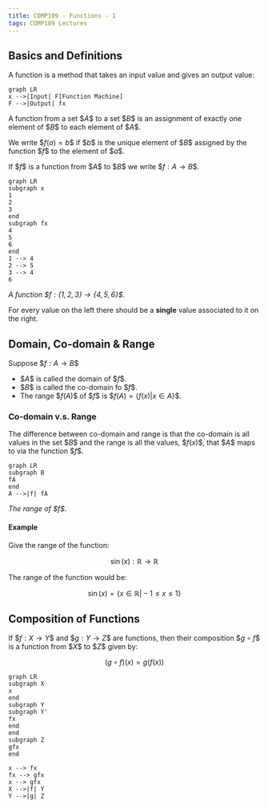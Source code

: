 ```yaml
---
title: COMP109 - Functions - 1
tags: COMP109 Lectures
---
```

## Basics and Definitions
A function is a method that takes an input value and gives an output value:

```mermaid
graph LR
x -->|Input| F[Function Machine]
F -->|Output| fx
```

A function from a set \$$A\$$ to a set \$$B\$$ is an assignment of exactly one element of \$$B\$$ to each element of \$$A\$$.

We write \$$f(a)=b\$$ if \$$b\$$ is the unique element of \$$B\$$ assigned by the function \$$f\$$ to the element of \$$a\$$.

If \$$f\$$ is a function from \$$A\$$ to \$$B\$$ we write \$$f: A\rightarrow B\$$.

```mermaid
graph LR
subgraph x
1
2
3
end 
subgraph fx
4
5
6
end
1 --> 4
2 --> 5
3 --> 4
6
```
*A function \$$f:\{1,2,3\} \rightarrow \{4,5,6\}\$$.*

For every value on the left there should be a **single** value associated to it on the right.

## Domain, Co-domain & Range
Suppose \$$f:A\rightarrow B\$$

* \$$A\$$ is called the domain of \$$f\$$.
* \$$B\$$ is called the co-domain fo \$$f\$$.
* The range \$$f(A)\$$ of \$$f\$$ is \$$f(A)=\{f(x)\vert x\in A\}\$$.

### Co-domain v.s. Range
The difference between co-domain and range is that the co-domain is all values in the set \$$B\$$ and the range is all the values, \$$f(x)\$$, that \$$A\$$ maps to via the function \$$f\$$.

```mermaid
graph LR
subgraph B
fA
end
A -->|f| fA
```
*The range of \$$f\$$.*

#### Example
Give the range of the function:

$$\sin(x):\mathbb{R}\rightarrow\mathbb{R}$$

The range of the function would be:

$$\sin(x)=\{x\in\mathbb{R}\vert -1\leq x\leq 1\}$$

## Composition of Functions
If \$$f:X\rightarrow Y\$$ and \$$g:Y\rightarrow Z\$$ are functions, then their composition \$$g\circ f\$$ is a function from \$$X\$$ to \$$Z\$$ given by:

$$(g\circ f)(x)=g(f(x))$$

```mermaid
graph LR
subgraph X
x
end
subgraph Y
subgraph Y'
fx
end
end
subgraph Z
gfx
end

x --> fx
fx --> gfx
x --> gfx
X -->|f| Y
Y -->|g| Z
